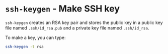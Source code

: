 # `ssh-keygen` - Make SSH key

`ssh-keygen` creates an RSA key pair and stores the public key in a public key file named `.ssh/id_rsa.pub` and a private key file named `.ssh/id_rsa`.

To make a key, you can type:

```bash
ssh-keygen -t rsa
```